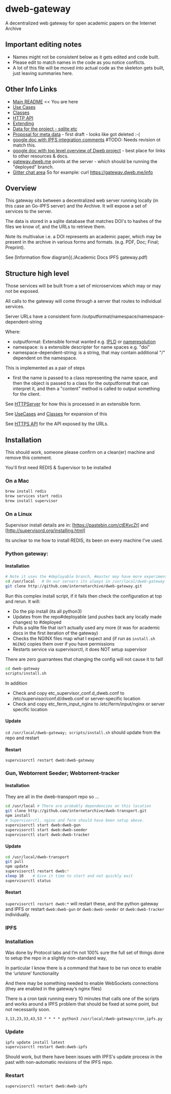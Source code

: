 
# dweb-gateway
A decentralized web gateway for open academic papers on the Internet Archive

## Important editing notes
* Names might not be consistent below as it gets edited and code built.
* Please edit to match names in the code as you notice conflicts.
* A lot of this file will be moved into actual code as the skeleton gets built, just leaving summaries here.

## Other Info Links

* [Main README](./README.md) << You are here
* [Use Cases](./Usecases.md)
* [Classes](./Classes.md)
* [HTTP API](./HTTPAPI.md)
* [Extending](./Extending.md)
* [Data for the project - sqlite etc](https://archive.org/download/ia_papers_manifest_20170919)
* [Proposal for meta data](./MetaData.md) - first draft - looks like got deleted :-(
* [google doc with IPFS integration comments](https://docs.google.com/document/d/1kqETK1kmvbdgApCMQEfmajBdHzqiNTB-TSbJDePj0hM/edit#heading=h.roqqzmshx7ww) #TODO: Needs revision ot match this.
* [google doc with top level overview of Dweb project](https://docs.google.com/document/d/1-lI352gV_ma5ObAO02XwwyQHhqbC8GnAaysuxgR2dQo/edit) - best place for links to other resources & docs.
* [gateway.dweb.me](https://gateway.dweb.me) points at the server - which should be running the "deployed" branch. 
* [Gitter chat area](https://gitter.im/ArchiveExperiments/Lobby)
So for example: curl https://gateway.dweb.me/info

## Overview

This gateway sits between a decentralized web server running locally 
(in this case an Go-IPFS server) and the Archive. 
It will expose a set of services to the server. 

The data is stored in a sqlite database that matches DOI's to hashes of the files we know of, 
and the URLs to retrieve them. 

Note its multivalue i.e. a DOI represents an academic paper, which may be present in the archive in 
various forms and formats. (e.g. PDF, Doc; Final; Preprint). 

See [Information flow diagram](./Academic Docs IPFS gateway.pdf)

## Structure high level

Those services will be built from a set of microservices which may or may not be exposed.

All calls to the gateway will come through a server that routes to individual services.

Server URLs have a consistent form 
/outputformat/namespace/namespace-dependent-string

Where:
* outputformat:  Extensible format wanted e.g. [IPLD](#IPLD) or [nameresolution](#nameresolution)
* namespace: is a extensible descripter for name spaces e.g. "doi"
* namespace-dependent-string: is a string, that may contain additional "/" dependent on the namespace.

This is implemented as a pair of steps 
- first the name is passed to a class representing the name space, 
and then the object is passed to a class for the outputformat that can interpret it,
and then a "content" method is called to output something for the client.

See [HTTPServer](httpserver) for how this is processed in an extensible form.

See [UseCases](./Usecases.md) and [Classes](./Classes.md) for expansion of this

See [HTTPS API](./HTTPSAPI.md) for the API exposed by the URLs.

## Installation

This should work, someone please confirm on a clean(er) machine and remove this comment.

You'll first need REDIS & Supervisor to be installed
### On a Mac
```bash
brew install redis
brew services start redis
brew install supervisor
```

### On a Linux

Supervisor install details are in: [https://pastebin.com/ctEKvcZt] and [http://supervisord.org/installing.html]
  
Its unclear to me how to install REDIS, its been on every machine I've used.

### Python gateway: 
#### Installation
```bash
# Note it uses the #deployable branch, #master may have more experimental features. 
cd /usr/local   # On our servers its always in /usr/local/dweb-gateway and there may be dependencies on this
git clone http://github.com/internetarchive/dweb-gateway.git

```
Run this complex install script, if it fails then check the configuration at top and rerun. It will:

* Do the pip install (its all python3)
* Updates from the repo#deployable (and pushes back any locally made changes) to #deployed
* Pulls a sqlite file that isn’t actually used any more (it was for academic docs in the first iteration of the gateway)
* Checks the NGINX files map what I expect and (if run as `install.sh NGINX`) copies them over if you have permissions
* Restarts service via supervisorctl, it does NOT setup supervisor 

There are zero guarrantees that changing the config will not cause it to fail! 
```bash
cd dweb-gateway
scripts/install.sh 
```
In addition 
* Check and copy etc_supervisor_conf.d_dweb.conf to /etc/supervisor/conf.d/dweb.conf or server-specific location
* Check and copy etc_ferm_input_nginx to /etc/ferm/input/nginx or server specific location

#### Update
`cd /usr/local/dweb-gateway; scripts/install.sh` 
should update from the repo and restart

#### Restart
`supervisorctl restart dweb:dweb-gateway`

### Gun, Webtorrent Seeder; Webtorrent-tracker
#### Installation
They are all in the dweb-transport repo so ... 
```bash
cd /usr/local # There are probably dependencies on this location
git clone http://github.com/internetarchive/dweb-transport.git
npm install
# Supervisorctl, nginx and ferm should have been setup above.
supervisorctl start dweb:dweb-gun
supervisorctl start dweb:dweb-seeder
supervisorctl start dweb:dweb-tracker
```
#### Update
```bash
cd /usr/local/dweb-transport
git pull
npm update
supervisorctl restart dweb:*
sleep 10    # Give it time to start and not quickly exit
supervisorctl status
```

#### Restart
`supervisorctl restart dweb:*` will restart these, and the python gateway and IPFS 
or restart `dweb:dweb-gun` or `dweb:dweb-seeder` or `dweb:dweb-tracker` individually.

### IPFS
### Installation
Was done by Protocol labs and I’m not 100% sure the full set of things done to setup the repo in a slightly non-standard way,

In particular I know there is a command that have to be run once to enable the ‘urlstore’ functionality

And there may be something needed to enable WebSockets connections (they are enabled in the gateway’s nginx files)

There is a cron task running every 10 minutes that calls one of the scripts and works around a IPFS problem that should be fixed at some point, but not necessarily soon.
```
3,13,23,33,43,53 * * * * python3 /usr/local/dweb-gateway/cron_ipfs.py
```

### Update 
```bash
ipfs update install latest
supervisorctl restart dweb:dweb-ipfs
```
Should work, but there have been issues with IPFS's update process in the past with non-automatic revisions of the IPFS repo. 

### Restart
```
supervisorctl restart dweb:dweb-ipfs
```

